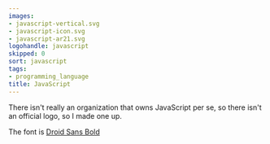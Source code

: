 ```yaml
---
images:
- javascript-vertical.svg
- javascript-icon.svg
- javascript-ar21.svg
logohandle: javascript
skipped: 0
sort: javascript
tags:
- programming_language
title: JavaScript
---
```


There isn't really an organization that owns JavaScript per se, so there isn't an official logo, so I made one up.

The font is [Droid Sans Bold](https://www.google.com/fonts/specimen/Droid+Sans?refby=vectorlogozone)
